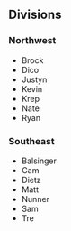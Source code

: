 ## Divisions

### Northwest
- Brock
- Dico
- Justyn
- Kevin
- Krep
- Nate
- Ryan

### Southeast
- Balsinger
- Cam
- Dietz
- Matt
- Nunner
- Sam
- Tre
